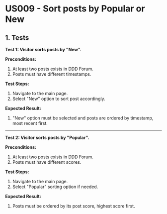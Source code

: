 # US009 - Sort posts by Popular or New

## 1. Tests

**Test 1: Visitor sorts posts by "New".**

**Preconditions:**

1. At least two posts exists in DDD Forum.
2. Posts must have different timestamps.

**Test Steps:**

1. Navigate to the main page.
2. Select "New" option to sort post accordingly.

**Expected Result:**

1. "New" option must be selected and posts are ordered by timestamp, most recent first.

---

**Test 2: Visitor sorts posts by "Popular".**

**Preconditions:**

1. At least two posts exists in DDD Forum.
2. Posts must have different scores.

**Test Steps:**

1. Navigate to the main page.
2. Select "Popular" sorting option if needed.

**Expected Result:**

1. Posts must be ordered by its post score, highest score first.